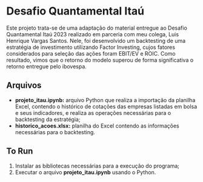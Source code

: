 # Desafio Quantamental Itaú
Este projeto trata-se de uma adaptação do material entregue ao Desafio Quantamental Itaú 2023 realizado em parceria com meu colega, Luis Henrique Vargas Santos.
Nele, foi desenvolvido um backtesting de uma estratégia de investimento utilizando Factor Investing, cujos fatores considerados para seleção das ações foram EBIT/EV e ROIC.
Como resultado, vimos que o retorno do modelo superou de forma significativa o retorno entregue pelo ibovespa.

## Arquivos
* **projeto_itau.ipynb:** arquivo Python que realiza a importação da planilha Excel, contendo o histórico de cotações das empresas listadas em bolsa e seus indicadores, e realiza as operações necessárias para o backtesting da estratégia;
* **historico_acoes.xlsx:** planilha do Excel contendo as informações necessárias para o backtesting.

## To Run
1. Instalar as bibliotecas necessárias para a execução do programa;
2. Executar o arquivo **projeto_itau.ipynb** usando o Python.
